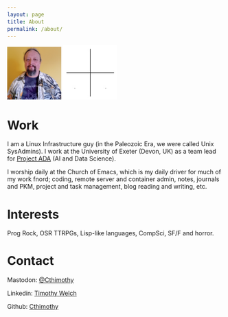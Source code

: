 ```yaml
---
layout: page
title: About
permalink: /about/
---
```

<img src="/tjbw.jpg" alt="me" style="width:25%; height:auto;">
<img src="/glider.jpg" alt="glider" style="width:25%; height:auto;">

# Work
I am a Linux Infrastructure guy (in the Paleozoic Era, we were called Unix SysAdmins).
I work at the University of Exeter (Devon, UK) as a team lead for [Project ADA](https://www.exeter.ac.uk/research/projectada) (AI and Data Science).

I worship daily at the Church of Emacs, which is my daily driver for much of my work fnord; 
coding, remote server and container admin, notes, journals and PKM, project and task 
management, blog reading and writing, etc.

# Interests
Prog Rock, OSR TTRPGs, Lisp-like languages, CompSci, SF/F and horror.

# Contact
Mastodon: [@Cthimothy](https://dice.camp/@Cthimothy)

Linkedin: [Timothy Welch](https://www.linkedin.com/in/timjbw/)

Github: [Cthimothy](https://github.com/Cthimothy)
